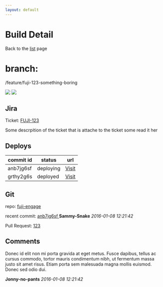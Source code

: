 ```yaml
---
layout: default
---
```


Build Detail
============

Back to the [list](/list) page

<div class="col-xs-12 col-sm-9">

  <div class="jumbotron">
    <h1> branch: </h1>
    <p> /feature/fuji-123-something-boring
    </p>
    <p>
        <img src='https://quay.io/repository/workplace/mobile-api/status?token=97f121e9-d480-4b7d-a713-579f00917218'>
        <img src='https://codeship.com/projects/a52a95f0-b203-0133-86e7-762e2f6eb269/status?branch=master'>
    </p>
  </div>

  <div class="row">
    <div class="col-xs-6 col-lg-4">
      <h2>Jira</h2>
      <p>
        Ticket: <a class="btn" href="/ticket/">FUJI-123</a>
      </p>
      <p>
        Some descrpition of the ticket that is attache to the ticket some read it her
      </p>
    </div>
    <div class="col-xs-6 col-lg-4">
      <h2>Deploys</h2>
      <table class="table table-striped">
        <thead>
          <tr>
            <th>commit id</th>
            <th>status</th>
            <th>url</th>
          </tr>
        </thead>
        <tbody>
          <tr>
            <td>anb7jg6sf</td>
            <td>deploying</td>
            <td>
              <a class="btn btn-default" href="#" role="button">Visit</a>
            </td>
          </tr>
          <tr>
            <td>grthy2g6s</td>
            <td>deployed</td>
            <td>
              <a class="btn btn-default" href="#" role="button">Visit</a>
            </td>
          </tr>
        </tbody>
      </table>
    </div>
    <div class="col-xs-6 col-lg-4">
      <h2>Git</h2>
	  <p>
        repo:
        <a class="btn" href="https://bitbucket.org/workplacesystems/fuji-engage" target="_top"> fuji-engage </a>
	  </p>
	  <p>
        recent commit:
        <a class="btn" href="#" target="_top"> anb7jg6sf </a>
        <b>Sammy-Snake</b>
        <i>2016-01-08 12:21:42</i>
      </p>
	  <p>
        Pull Request:
        <a class="btn" href="https://bitbucket.org/workplacesystems/fuji-engage" target="_top"> 123 </a>
	  </p>
    </div>
    <div class="col-xs-18 col-lg-12">
      <h2>Comments</h2>
      <p></p>
      <p>
         Donec id elit non mi porta gravida at eget metus. Fusce dapibus, tellus ac cursus commodo, tortor mauris condimentum nibh, ut fermentum massa justo sit amet risus. Etiam porta sem malesuada magna mollis euismod. Donec sed odio dui. 
      </p>
      <p>
        <b>Jonny-no-pants</b>
        <i>2016-01-08 12:21:42</i>
      </p>
    </div>
  </div><!--/row-->
</div>

